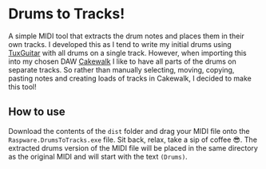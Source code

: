 # Drums to Tracks!

A simple MIDI tool that extracts the drum notes and places them in their own tracks. I developed this as I tend to write my initial drums using [TuxGuitar](http://www.tuxguitar.com.ar/) with all drums on a single track. However, when importing this into my chosen DAW [Cakewalk](https://www.bandlab.com/products/cakewalk) I like to have all parts of the drums on separate tracks. So rather than manually selecting, moving, copying, pasting notes and creating loads of tracks in Cakewalk, I decided to make this tool!

## How to use

Download the contents of the `dist` folder and drag your MIDI file onto the `Raspware.DrumsToTracks.exe` file. Sit back, relax, take a sip of coffee 😎. The extracted drums version of the MIDI file will be placed in the same directory as the original MIDI and will start with the text `(Drums)`.
